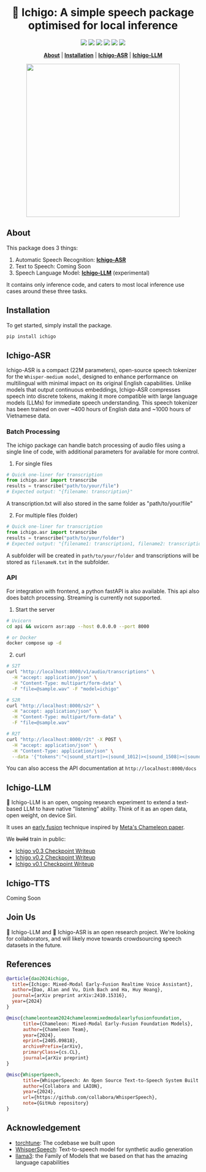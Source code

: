<div align="center">

# :strawberry: Ichigo: A simple speech package optimised for local inference
<a href='https://homebrew.ltd/blog/llama3-just-got-ears'><img src='https://img.shields.io/badge/Project-Blog-Green'></a>
<a href='https://ichigo.homebrew.ltd/'><img src='https://img.shields.io/badge/Project-Demo-violet'></a>
<a href='https://arxiv.org/pdf/2410.15316'><img src='https://img.shields.io/badge/Paper-Arxiv-red'></a>
<a href='https://huggingface.co/homebrewltd'><img src='https://img.shields.io/badge/%F0%9F%A4%97%20Hugging%20Face-Models-blue'></a>
<a href='https://huggingface.co/homebrewltd'><img src='https://img.shields.io/badge/%F0%9F%A4%97%20Hugging%20Face-Data-green'></a>
<a href='https://colab.research.google.com/drive/18IiwN0AzBZaox5o0iidXqWD1xKq11XbZ?usp=sharing'><img src='https://colab.research.google.com/assets/colab-badge.svg'></a>

[**About**](#About) | [**Installation**](#Installation) | [**Ichigo-ASR**](#Ichigo-ASR) | [**Ichigo-LLM**](#Ichigo-LLM)

<img src="assets/ichigo.jpeg" width="400"/>
</div>

## About

This package does 3 things: 
1) Automatic Speech Recognition: [**Ichigo-ASR**](#ichigo-asr)
2) Text to Speech: Coming Soon
3) Speech Language Model: [**Ichigo-LLM**](#ichigo-llm) (experimental)

It contains only inference code, and caters to most local inference use cases around these three tasks.

## Installation

To get started, simply install the package.

```bash
pip install ichigo
```

## Ichigo-ASR

Ichigo-ASR is a compact (22M parameters), open-source speech tokenizer for the `Whisper-medium model`, designed to enhance performance on multilingual with minimal impact on its original English capabilities. Unlike models that output continuous embeddings, Ịchigo-ASR compresses speech into discrete tokens, making it more compatible with large language models (LLMs) for immediate speech understanding. This speech tokenizer has been trained on over ~400 hours of English data and ~1000 hours of Vietnamese data.

### Batch Processing

The ichigo package can handle batch processing of audio files using a single line of code, with additional parameters for available for more control.

1. For single files

```python
# Quick one-liner for transcription
from ichigo.asr import transcribe
results = transcribe("path/to/your/file")
# Expected output: "{filename: transcription}"
```
A transcription.txt will also stored in the same folder as "path/to/your/file"

2. For multiple files (folder)

```python
# Quick one-liner for transcription
from ichigo.asr import transcribe
results = transcribe("path/to/your/folder")
# Expected output: "{filename1: transcription1, filename2: transcription2, ... filenameN: transcriptionN,}"
```
A subfolder will be created in `path/to/your/folder` and transcriptions will be stored as `filenameN.txt` in the subfolder.

### API

For integration with frontend, a python fastAPI is also available. This api also does batch processing. Streaming is currently not supported.

1. Start the server

```bash
# Uvicorn
cd api && uvicorn asr:app --host 0.0.0.0 --port 8000

# or Docker 
docker compose up -d
```

2. curl
```bash
# S2T
curl "http://localhost:8000/v1/audio/transcriptions" \
  -H "accept: application/json" \
  -H "Content-Type: multipart/form-data" \
  -F "file=@sample.wav" -F "model=ichigo"

# S2R
curl "http://localhost:8000/s2r" \
  -H "accept: application/json" \
  -H "Content-Type: multipart/form-data" \
  -F "file=@sample.wav"

# R2T
curl "http://localhost:8000/r2t" -X POST \
  -H "accept: application/json" \
  -H "Content-Type: application/json" \
  --data '{"tokens":"<|sound_start|><|sound_1012|><|sound_1508|><|sound_1508|><|sound_0636|><|sound_1090|><|sound_0567|><|sound_0901|><|sound_0901|><|sound_1192|><|sound_1820|><|sound_0547|><|sound_1999|><|sound_0157|><|sound_0157|><|sound_1454|><|sound_1223|><|sound_1223|><|sound_1223|><|sound_1223|><|sound_1808|><|sound_1808|><|sound_1573|><|sound_0065|><|sound_1508|><|sound_1508|><|sound_1268|><|sound_0568|><|sound_1745|><|sound_1508|><|sound_0084|><|sound_1768|><|sound_0192|><|sound_1048|><|sound_0826|><|sound_0192|><|sound_0517|><|sound_0192|><|sound_0826|><|sound_0971|><|sound_1845|><|sound_1694|><|sound_1048|><|sound_0192|><|sound_1048|><|sound_1268|><|sound_end|>"}'
```

You can also access the API documentation at `http://localhost:8000/docs`

## Ichigo-LLM

:strawberry: Ichigo-LLM is an open, ongoing research experiment to extend a text-based LLM to have native "listening" ability. Think of it as an open data, open weight, on device Siri.

It uses an [early fusion](https://medium.com/@raj.pulapakura/multimodal-models-and-fusion-a-complete-guide-225ca91f6861#:~:text=3.3.,-Early%20Fusion&text=Early%20fusion%20refers%20to%20combining,fused%20representation%20through%20the%20model.) technique inspired by [Meta's Chameleon paper](https://arxiv.org/abs/2405.09818).

We ~~build~~ train in public:
- [Ichigo v0.3 Checkpoint Writeup](https://homebrew.ltd/blog/llama-learns-to-talk)
- [Ichigo v0.2 Checkpoint Writeup](https://homebrew.ltd/blog/llama3-just-got-ears)
- [Ichigo v0.1 Checkpoint Writeup](https://homebrew.ltd/blog/can-llama-3-listen)

## Ichigo-TTS

Coming Soon
  
## Join Us

:strawberry: Ichigo-LLM and 🍰 Ichigo-ASR is an open research project. We're looking for collaborators, and will likely move towards crowdsourcing speech datasets in the future.

## References

```bibtex
@article{dao2024ichigo,
  title={Ichigo: Mixed-Modal Early-Fusion Realtime Voice Assistant},
  author={Dao, Alan and Vu, Dinh Bach and Ha, Huy Hoang},
  journal={arXiv preprint arXiv:2410.15316},
  year={2024}
}

@misc{chameleonteam2024chameleonmixedmodalearlyfusionfoundation,
      title={Chameleon: Mixed-Modal Early-Fusion Foundation Models}, 
      author={Chameleon Team},
      year={2024},
      eprint={2405.09818},
      archivePrefix={arXiv},
      primaryClass={cs.CL},
      journal={arXiv preprint}
}

@misc{WhisperSpeech,
      title={WhisperSpeech: An Open Source Text-to-Speech System Built by Inverting Whisper}, 
      author={Collabora and LAION},
      year={2024},
      url={https://github.com/collabora/WhisperSpeech},
      note={GitHub repository}
}
```

## Acknowledgement

- [torchtune](https://github.com/pytorch/torchtune): The codebase we built upon
- [WhisperSpeech](https://github.com/collabora/WhisperSpeech): Text-to-speech model for synthetic audio generation
- [llama3](https://huggingface.co/collections/meta-llama/meta-llama-3-66214712577ca38149ebb2b6): the Family of Models that we based on that has the amazing language capabilities
